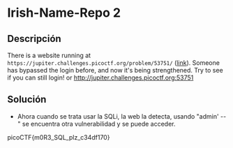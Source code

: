 # Irish-Name-Repo 2

## Descripción
There is a website running at `https://jupiter.challenges.picoctf.org/problem/53751/` ([link](https://jupiter.challenges.picoctf.org/problem/53751/)). Someone has bypassed the login before, and now it's being strengthened. Try to see if you can still login! or http://jupiter.challenges.picoctf.org:53751
## Solución
- Ahora cuando se trata usar la SQLi, la web la detecta, usando "admin' --" se encuentra otra vulnerabilidad y se puede acceder.

picoCTF{m0R3_SQL_plz_c34df170}